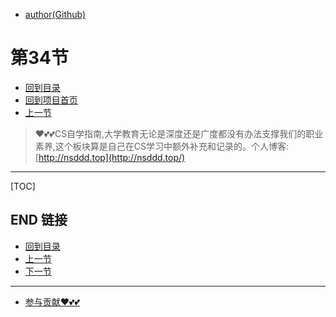 + [author(Github)](https://github.com)
# 第34节
+ [回到目录](../README.md)
+ [回到项目首页](../../README.md)
+ [上一节](33.md)
> ❤️💕💕CS自学指南,大学教育无论是深度还是广度都没有办法支撑我们的职业素养,这个板块算是自己在CS学习中额外补充和记录的。个人博客:[http://nsddd.top](http://nsddd.top/)
---
[TOC]





## END 链接
+ [回到目录](../README.md)
+ [上一节](33.md)
+ [下一节](35.md)
---
+ [参与贡献❤️💕💕](https://github.com/3293172751/Block_Chain/blob/master/Git/git-contributor.md)